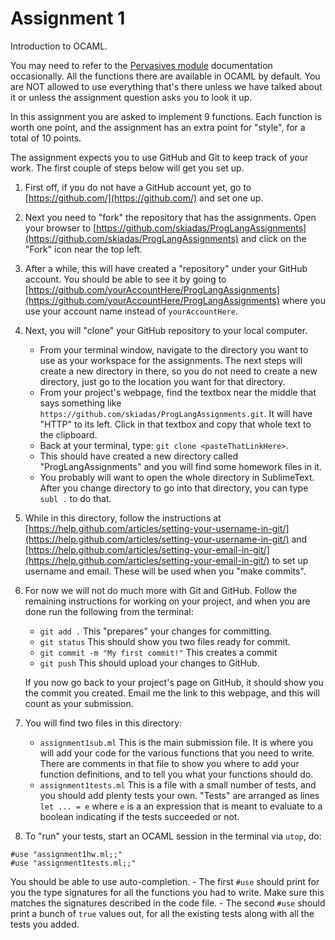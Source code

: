 # Assignment 1

Introduction to OCAML.

You may need to refer to the [Pervasives module](http://caml.inria.fr/pub/docs/manual-ocaml/libref/Pervasives.html) documentation occasionally. All the functions there are available in OCAML by default. You are NOT allowed to use everything that's there unless we have talked about it or unless the assignment question asks you to look it up.

In this assignment you are asked to implement 9 functions. Each function is worth one point, and the assignment has an extra point for "style", for a total of 10 points.

The assignment expects you to use GitHub and Git to keep track of your work. The first couple of steps below will get you set up.

1. First off, if you do not have a GitHub account yet, go to [https://github.com/](https://github.com/) and set one up.
2. Next you need to "fork" the repository that has the assignments. Open your browser to [https://github.com/skiadas/ProgLangAssignments](https://github.com/skiadas/ProgLangAssignments) and click on the "Fork" icon near the top left.
3. After a while, this will have created a "repository" under your GitHub account. You should be able to see it by going to [https://github.com/yourAccountHere/ProgLangAssignments](https://github.com/yourAccountHere/ProgLangAssignments) where you use your account name instead of `yourAccountHere`.
4. Next, you will "clone" your GitHub repository to your local computer.
    - From your terminal window, navigate to the directory you want to use as your workspace for the assignments. The next steps will create a new directory in there, so you do not need to create a new directory, just go to the location you want for that directory.
    - From your project's webpage, find the textbox near the middle that says something like `https://github.com/skiadas/ProgLangAssignments.git`. It will have "HTTP" to its left. Click in that textbox and copy that whole text to the clipboard.
    - Back at your terminal, type: `git clone <pasteThatLinkHere>`.
    - This should have created a new directory called "ProgLangAssignments" and you will find some homework files in it.
    - You probably will want to open the whole directory in SublimeText. After you change directory to go into that directory, you can type `subl .` to do that.
5. While in this directory, follow the instructions at [https://help.github.com/articles/setting-your-username-in-git/](https://help.github.com/articles/setting-your-username-in-git/) and [https://help.github.com/articles/setting-your-email-in-git/](https://help.github.com/articles/setting-your-email-in-git/) to set up username and email. These will be used when you "make commits".
6. For now we will not do much more with Git and GitHub. Follow the remaining instructions for working on your project, and when you are done run the following from the terminal:
    - `git add .` This "prepares" your changes for committing.
    - `git status` This should show you two files ready for commit.
    - `git commit -m "My first commit!"` This creates a commit
    - `git push` This should upload your changes to GitHub.

    If you now go back to your project's page on GitHub, it should show you the commit you created. Email me the link to this webpage, and this will count as your submission.
7. You will find two files in this directory:
    - `assignment1sub.ml` This is the main submission file. It is where you will add your code for the various functions that you need to write. There are comments in that file to show you where to add your function definitions, and to tell you what your functions should do.
    - `assignment1tests.ml` This is a file with a small number of tests, and you should add plenty tests your own. "Tests" are arranged as lines `let ... = e` where `e` is a an expression that is meant to evaluate to a boolean indicating if the tests succeeded or not.
8. To "run" your tests, start an OCAML session in the terminal via `utop`, do:
```
#use "assignment1hw.ml;;"
#use "assignment1tests.ml;;"
```
You should be able to use auto-completion.
    - The first `#use` should print for you the type signatures for all the functions you had to write. Make sure this matches the signatures described in the code file.
    - The second `#use` should print a bunch of `true` values out, for all the existing tests along with all the tests you added.
